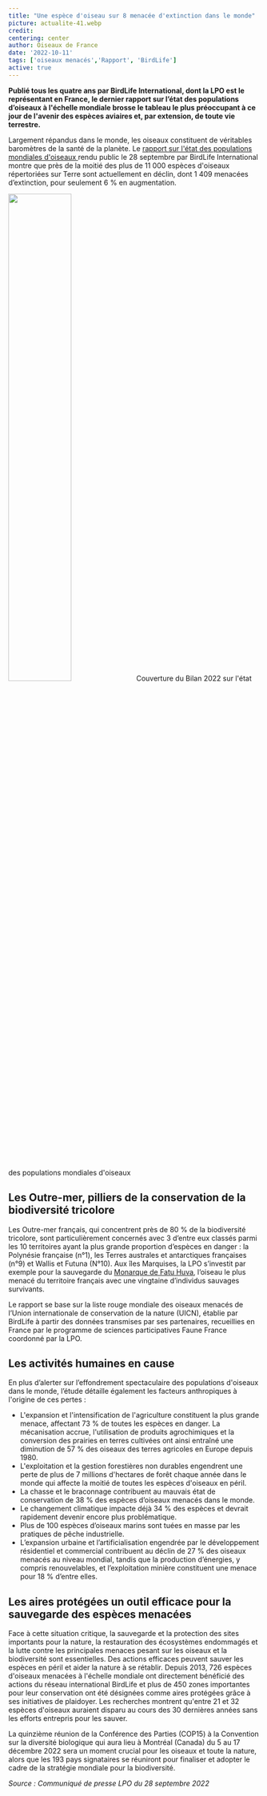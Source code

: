 ```yaml
---
title: "Une espèce d'oiseau sur 8 menacée d'extinction dans le monde"
picture: actualite-41.webp
credit: 
centering: center
author: Oiseaux de France
date: '2022-10-11'
tags: ['oiseaux menacés','Rapport', 'BirdLife']
active: true
---
```


**Publié tous les quatre ans par BirdLife International, dont la LPO est le représentant en France, le dernier rapport sur l’état des populations d’oiseaux à l'échelle mondiale brosse le tableau le plus préoccupant à ce jour de l'avenir des espèces aviaires et, par extension, de toute vie terrestre.**


Largement répandus dans le monde, les oiseaux constituent de véritables baromètres de la santé de la planète. Le [rapport sur l'état des populations mondiales d'oiseaux ](https://lpo061-my.sharepoint.com/personal/carine_carbon_lpo_fr/_layouts/15/onedrive.aspx?id=%2Fpersonal%2Fcarine%5Fcarbon%5Flpo%5Ffr%2FDocuments%2FRapport%20%C3%A9tat%20pop%20oiseaux%20monde%202022%2FBirdLife%5FSOWB%20Report%202022%5FFRENCH%5Fcompressed%281%29%2Epdf&parent=%2Fpersonal%2Fcarine%5Fcarbon%5Flpo%5Ffr%2FDocuments%2FRapport%20%C3%A9tat%20pop%20oiseaux%20monde%202022&ct=1664357499368&or=OWA%2DNT&cid=822fe58d%2Dff49%2D293b%2D7dfe%2Da0c097e14a5c&ga=1) rendu public le 28 septembre par BirdLife International montre que près de la moitié des plus de 11 000 espèces d'oiseaux répertoriées sur Terre sont actuellement en déclin, dont 1 409 menacées d’extinction, pour seulement 6 % en augmentation.

<img class="InformativePagePicture" style="width: 50%" src="/news/actualite-41-EtatOiseau20222couverture.webp"/>
<span class="InformativePagePictureLegend">Couverture du Bilan 2022 sur l'état des populations mondiales d'oiseaux</span>

## Les Outre-mer, pilliers de la conservation de la biodiversité tricolore 
Les Outre-mer français, qui concentrent près de 80 % de la biodiversité tricolore, sont particulièrement concernés avec 3 d’entre eux classés parmi les 10 territoires ayant la plus grande proportion d’espèces en danger : la Polynésie française (n°1), les Terres australes et antarctiques françaises (n°9) et Wallis et Futuna (N°10). Aux îles Marquises, la LPO s’investit par exemple pour la sauvegarde du [Monarque de Fatu Huva](https://univetnature.org/2021/06/15/le-monarque-de-fatu-hiva-des-iles-marquises-un-oiseau-en-voie-dextinction/), l’oiseau le plus menacé du territoire français avec une vingtaine d’individus sauvages survivants.

Le rapport se base sur la liste rouge mondiale des oiseaux menacés de l’Union internationale de conservation de la nature (UICN), établie par BirdLife à partir des données transmises par ses partenaires, recueillies en France par le programme de sciences participatives Faune France coordonné par la LPO.

## Les activités humaines en cause

En plus d’alerter sur l’effondrement spectaculaire des populations d'oiseaux dans le monde, l’étude détaille également les facteurs anthropiques à l'origine de ces pertes :

- L'expansion et l'intensification de l'agriculture constituent la plus grande menace, affectant 73 % de toutes les espèces en danger. La mécanisation accrue, l'utilisation de produits agrochimiques et la conversion des prairies en terres cultivées ont ainsi entraîné une diminution de 57 % des oiseaux des terres agricoles en Europe depuis 1980.
- L'exploitation et la gestion forestières non durables engendrent une perte de plus de 7 millions d'hectares de forêt chaque année dans le monde qui affecte la moitié de toutes les espèces d'oiseaux en péril.
- La chasse et le braconnage contribuent au mauvais état de conservation de 38 % des espèces d’oiseaux menacés dans le monde.
- Le changement climatique impacte déjà 34 % des espèces et devrait rapidement devenir encore plus problématique.
- Plus de 100 espèces d’oiseaux marins sont tuées en masse par les pratiques de pêche industrielle.
- L’expansion urbaine et l’artificialisation engendrée par le développement résidentiel et commercial contribuent au déclin de 27 % des oiseaux menacés au niveau mondial, tandis que la production d’énergies, y compris renouvelables, et l’exploitation minière constituent une menace pour 18 % d’entre elles.

## Les aires protégées un outil efficace pour la sauvegarde des espèces menacées
Face à cette situation critique, la sauvegarde et la protection des sites importants pour la nature, la restauration des écosystèmes endommagés et la lutte contre les principales menaces pesant sur les oiseaux et la biodiversité sont essentielles. Des actions efficaces peuvent sauver les espèces en péril et aider la nature à se rétablir. Depuis 2013, 726 espèces d'oiseaux menacées à l'échelle mondiale ont directement bénéficié des actions du réseau international BirdLife et plus de 450 zones importantes pour leur conservation ont été désignées comme aires protégées grâce à ses initiatives de plaidoyer. Les recherches montrent qu'entre 21 et 32 espèces d'oiseaux auraient disparu au cours des 30 dernières années sans les efforts entrepris pour les sauver.

La quinzième réunion de la Conférence des Parties (COP15) à la Convention sur la diversité biologique qui aura lieu à Montréal (Canada) du 5 au 17 décembre 2022 sera un moment crucial pour les oiseaux et toute la nature, alors que les 193 pays signataires se réuniront pour finaliser et adopter le cadre de la stratégie mondiale pour la biodiversité.

<i> Source : Communiqué de presse LPO du 28 septembre 2022 </i>
